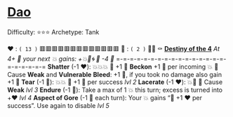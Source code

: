 # [__**Dao**__](<https://youtu.be/L5q4uYj-gyg?si=1Psfw0P-tsksmjGP>)
Difficulty: ⭐⭐⭐
Archetype: Tank

❤️ : `( 13 )`  🟥🟥🟥🟥🟥🟥🟥🟥🟥🟥🟥🟥🟥
🖤 : `( 2 )`   🔲🔲
⚰️ [**Destiny of the 4**](https://cdn.discordapp.com/attachments/1149003553076166656/1214333578348068864/Dao.jpg?ex=65f8bb46&is=65e64646&hm=1109b4be6d3b172f9532010252f74d0f02e7433d57e101781c4a397ab837028d&)
*At 4+ 🖤 your next 💥 gains: +💥🚫🌀 🔀 -4 🖤*
=-=-=-=-=-=-=-=-=-=-=-=-=-=-=-=-=-=-=-=-=-=
**Shatter** (-1 ❤️): 💥💥💥 🔀 +1 🖤
**Beckon** +1 🖤 per incoming 💥 🔀 Cause __Weak__ and __Vulnerable__
**Bleed**: +1 🖤, if you took no damage also gain +1 🖤
**Tear** (-1 🖤): 💥💥 🔀 +1 🖤 per success *lvl 2*
**Lacerate** (-1 ❤️): 💥🚫 🔀 Cause __Weak__ *lvl 3*
**Endure** (-1 🖤): Take a max of 1 💥 this turn; excess is turned into +❤️ *lvl 4*
**Aspect of Gore** (-1 🖤 each turn): Your 💥 gains “🔀 +1 ❤️ per success”. Use again to disable *lvl 5*

